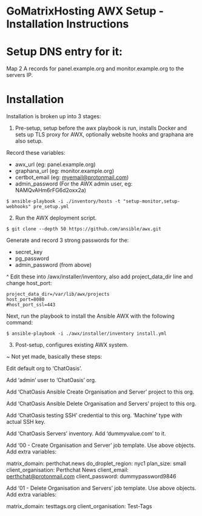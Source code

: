# GoMatrixHosting AWX Setup - Installation Instructions


# Setup DNS entry for it:

Map 2 A records for panel.example.org and monitor.example.org to the servers IP.


# Installation

Installation is broken up into 3 stages:

1) Pre-setup, setup before the awx playbook is run, installs Docker and sets up TLS proxy for AWX, optionally website hooks and graphana are also setup.

Record these variables:
- awx_url (eg: panel.example.org)
- graphana_url (eg: monitor.example.org)
- certbot_email (eg: myemail@protonmail.com)
- admin_password (For the AWX admin user, eg: NAMQvAHm6rFG6d2oxx2a)

`$ ansible-playbook -i ./inventory/hosts -t "setup-monitor,setup-webhooks" pre_setup.yml`


2) Run the AWX deployment script.

`$ git clone --depth 50 https://github.com/ansible/awx.git`

Generate and record 3 strong passwords for the:
- secret_key
- pg_password
- admin_password (from above)

^ Edit these into /awx/installer/inventory, also add project_data_dir line and change host_port:
```
project_data_dir=/var/lib/awx/projects
host_port=8080
#host_port_ssl=443
```

Next, run the playbook to install the Ansible AWX with the following command:

`$ ansible-playbook -i ./awx/installer/inventory install.yml`


3) Post-setup, configures existing AWX system.

~ Not yet made, basically these steps:

Edit default org to ‘ChatOasis’.

Add ‘admin’ user to ‘ChatOasis’ org.

Add ‘ChatOasis Ansible Create Organisation and Server’ project to this org.

Add ‘ChatOasis Ansible Delete Organisation and Servers’ project to this org.

Add ‘ChatOasis testing SSH’ credential to this org. ‘Machine’ type with actual SSH key.

Add ‘ChatOasis Servers’ inventory. Add ‘dummyvalue.com’ to it.

Add ‘00 - Create Organisation and Server’ job template. Use above objects. Add extra variables:

matrix_domain: perthchat.news
do_droplet_region: nyc1
plan_size: small
client_organisation: Perthchat News
client_email: perthchat@protonmail.com
client_password: dummypassword9846

Add ‘01 - Delete Organisation and Servers’ job template. Use above objects. Add extra variables:

matrix_domain: testtags.org
client_organisation: Test-Tags
